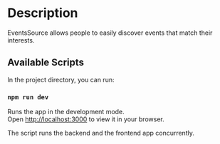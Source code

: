 # Description

EventsSource allows people to easily discover events that match their interests.

## Available Scripts

In the project directory, you can run:

### `npm run dev`

Runs the app in the development mode.\
Open [http://localhost:3000](http://localhost:3000) to view it in your browser.

The script runs the backend and the frontend app concurrently.
